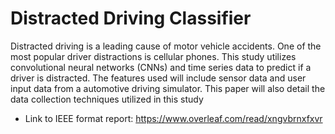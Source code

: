 # Distracted Driving Classifier

Distracted driving is a leading cause of motor vehicle
accidents. One of the most popular driver distractions is cellular
phones. This study utilizes convolutional neural networks (CNNs)
and time series data to predict if a driver is distracted. The
features used will include sensor data and user input data from
a automotive driving simulator. This paper will also detail the
data collection techniques utilized in this study

- Link to IEEE format report: https://www.overleaf.com/read/xngvbrnxfxvr
